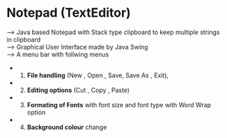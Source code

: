 # Notepad (TextEditor)

--> Java based Notepad with Stack type clipboard to keep multiple strings in clipboard\
--> Graphical User Interface made by Java Swing\
--> A menu bar with follwing menus
 * 1. **File handling** (New , Open , Save, Save As , Exit),
 * 2. **Editing options** (Cut , Copy , Paste)
 * 3. **Formating of Fonts** with font size and font type with Word Wrap option
 * 4. **Background colour** change
